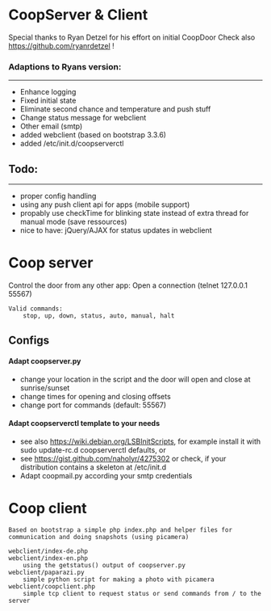 # CoopServer & Client
Special thanks to Ryan Detzel for his effort on initial CoopDoor
Check also https://github.com/ryanrdetzel !

### Adaptions to Ryans version:
----------
- Enhance logging
- Fixed initial state 
- Eliminate second chance and temperature and push stuff
- Change status message for webclient
- Other email (smtp)
- added webclient (based on bootstrap 3.3.6)
- added /etc/init.d/coopserverctl

## Todo:
-----
* proper config handling
* using any push client api for apps (mobile support)
* propably use checkTime for blinking state instead of extra thread for manual mode (save ressources)
* nice to have: jQuery/AJAX for status updates in webclient

# Coop server
Control the door from any other app:
    Open a connection (telnet 127.0.0.1 55567)

    Valid commands:
        stop, up, down, status, auto, manual, halt

## Configs
#### Adapt coopserver.py
- change your location in the script and the door will open and close at sunrise/sunset
- change times for opening and closing offsets
- change port for commands (default: 55567)
#### Adapt coopserverctl template to your needs 
- see also https://wiki.debian.org/LSBInitScripts, for example install it with sudo update-rc.d coopserverctl defaults, or 
- see https://gist.github.com/naholyr/4275302 or check, if your distribution contains a skeleton at /etc/init.d
- Adapt coopmail.py according your smtp credentials

# Coop client
    Based on bootstrap a simple php index.php and helper files for communication and doing snapshots (using picamera)
    
    webclient/index-de.php
    webclient/index-en.php
        using the getstatus() output of coopserver.py
    webclient/paparazi.py
        simple python script for making a photo with picamera
    webclient/coopclient.php
        simple tcp client to request status or send commands from / to the server


    
